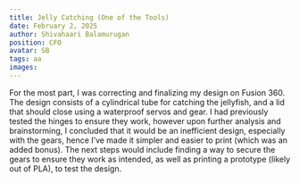 ```yaml
---
title: Jelly Catching (One of the Tools)
date: February 2, 2025
author: Shivahaari Balamurugan
position: CFO
avatar: SB
tags: aa
images:
---
```


For the most part, I was correcting and finalizing my design on Fusion 360. The design consists of a cylindrical tube for catching the jellyfish, and a lid that should close using a waterproof servos and gear. I had previously tested the hinges to ensure they work, however upon further analysis and brainstorming, I concluded that it would be an inefficient design, especially with the gears, hence I’ve made it simpler and easier to print (which was an added bonus). The next steps would include finding a way to secure the gears to ensure they work as intended, as well as printing a prototype (likely out of PLA), to test the design.
